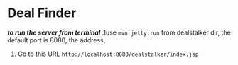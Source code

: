 # Deal Finder

***to run the server from terminal*** 
.1use ```mvn jetty:run``` from dealstalker dir, the default port is 8080, the address, 
1. Go to this URL ```http://localhost:8080/dealstalker/index.jsp``` 
